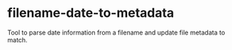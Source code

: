 # filename-date-to-metadata
Tool to parse date information from a filename and update file metadata to match.
